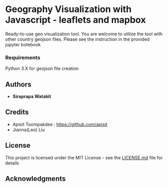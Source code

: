 # Geography Visualization with Javascript - leaflets and mapbox

Ready-to-use geo visualization tool. You are welcome to utilize the tool with other country geojson files.
Please see the instruction in the provided jupyter botebook

### Requirements

Python 3.X for geojson file creation

## Authors

* **Siraprapa Watakit**  

## Credits
* Apisit Toompakdee : https://github.com/apisit
* Jianna(Leo) Liu 

## License

This project is licensed under the MIT License - see the [LICENSE.md](LICENSE.md) file for details

## Acknowledgments



